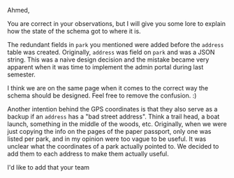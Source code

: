 Ahmed,

You are correct in your observations, but I will give you some lore to explain how the state of the schema got to where it is.

The redundant fields in `park` you mentioned were added before the `address` table was created. Originally, `address` was field on `park` and was a JSON string. This was a naive design decision and the mistake became very apparent when it was time to implement the admin portal during last semester.

I think we are on the same page when it comes to the correct way the schema should be designed. Feel free to remove the confusion. :)

Another intention behind the GPS coordinates is that they also serve as a backup if an `address` has a "bad street address". Think a trail head, a boat launch, something in the middle of the woods, etc. Originally, when we were just copying the info on the pages of the paper passport, only one was listed per park, and in my opinion were too vague to be useful. It was unclear what the coordinates of a park actually pointed to. We decided to add them to each address to make them actually useful.

I'd like to add that your team 